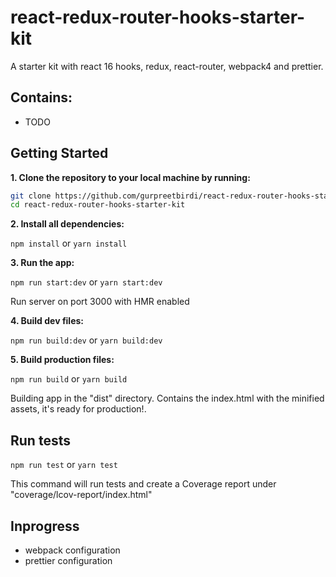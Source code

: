 # react-redux-router-hooks-starter-kit
A starter kit with react 16 hooks, redux, react-router, webpack4 and prettier.

## Contains:

* TODO

## Getting Started

**1. Clone the repository to your local machine by running:**

```bash
git clone https://github.com/gurpreetbirdi/react-redux-router-hooks-starter-kit.git
cd react-redux-router-hooks-starter-kit
```

**2. Install all dependencies:**

```npm install``` or ```yarn install```

**3. Run the app:**

```npm run start:dev``` or ```yarn start:dev```

Run server on port 3000 with HMR enabled

**4. Build dev files:**

```npm run build:dev``` or ```yarn build:dev```

**5. Build production files:**

```npm run build``` or ```yarn build```

Building app in the "dist" directory. Contains the index.html with the minified assets, it's ready for production!.

## Run tests

```npm run test``` or ```yarn test```

This command will run tests and create a Coverage report under "coverage/lcov-report/index.html"

## Inprogress

* webpack configuration
* prettier configuration
